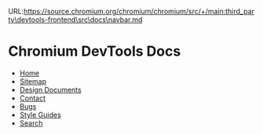 URL:https://source.chromium.org/chromium/chromium/src/+/main:third_party\devtools-frontend\src\docs\navbar.md
# Chromium DevTools Docs

[logo]: https://github.com/ChromeDevTools/devtools-logo/raw/master/logos/png/devtools-circle-48.png
[home]: /docs/README.md

* [Home][home]
* [Sitemap](/docs/README.md#document-index)
* [Design Documents](https://drive.google.com/drive/folders/1JbUthATfybvMQR3yAHC4J0P7n6oftYNq)
* [Contact](https://www.chromium.org/teams/devtools/)
* [Bugs](https://www.chromium.org/for-testers/bug-reporting-guidelines/)
* [Style Guides](/docs/styleguide/README.md)
* [Search](https://source.chromium.org/chromium/devtools/devtools-frontend/+/main:docs/)
